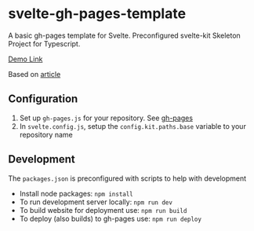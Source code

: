 # svelte-gh-pages-template

A basic gh-pages template for Svelte. Preconfigured svelte-kit Skeleton Project for Typescript.

[Demo Link](https://github.com/kevinta893/svelte-gh-pages-template)

Based on [article](https://javascript.plainenglish.io/sveltekit-github-pages-4fe2844773de)

## Configuration

1. Set up `gh-pages.js` for your repository. See [gh-pages](https://www.npmjs.com/package/gh-pages)
2. In `svelte.config.js`, setup the `config.kit.paths.base` variable to your repository name

## Development

The `packages.json` is preconfigured with scripts to help with development

- Install node packages: `npm install`
- To run development server locally: `npm run dev` 
- To build website for deployment use: `npm run build`
- To deploy (also builds) to gh-pages use: `npm run deploy`